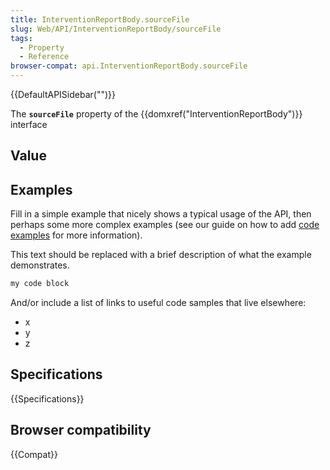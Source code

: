 ```yaml
---
title: InterventionReportBody.sourceFile
slug: Web/API/InterventionReportBody/sourceFile
tags:
  - Property
  - Reference
browser-compat: api.InterventionReportBody.sourceFile
---
```

{{DefaultAPISidebar("")}}

The **`sourceFile`** property of the {{domxref("InterventionReportBody")}} interface 

## Value



## Examples

Fill in a simple example that nicely shows a typical usage of the API, then perhaps some more complex examples (see our guide on how to add [code examples](/en-US/docs/MDN/Contribute/Structures/Code_examples) for more information).

This text should be replaced with a brief description of what the example demonstrates.

```js
my code block
```

And/or include a list of links to useful code samples that live elsewhere:

*   x
*   y
*   z

## Specifications

{{Specifications}}

## Browser compatibility

{{Compat}}


